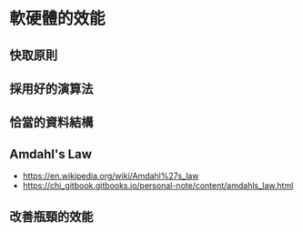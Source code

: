 # 軟硬體的效能

## 快取原則

## 採用好的演算法

## 恰當的資料結構

## Amdahl's Law

* https://en.wikipedia.org/wiki/Amdahl%27s_law
* https://chi_gitbook.gitbooks.io/personal-note/content/amdahls_law.html

## 改善瓶頸的效能


